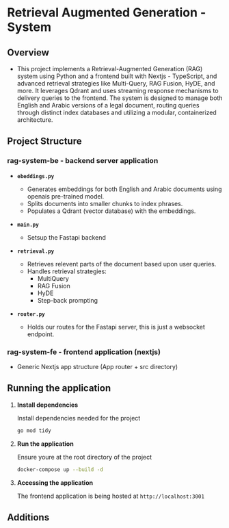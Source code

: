 # Retrieval Augmented Generation - System

## Overview
- This project implements a Retrieval-Augmented Generation (RAG) system using Python and a frontend built with Nextjs - TypeScript, and advanced retrieval strategies like Multi-Query, RAG Fusion, HyDE, and more. It leverages Qdrant and uses streaming response mechanisms to delivery queries to the frontend. The system is designed to manage both English and Arabic versions of a legal document, routing queries through distinct index databases and utilizing a modular, containerized architecture.

## Project Structure
### rag-system-be - backend server application

- **`ebeddings.py`**
  - Generates embeddings for both English and Arabic documents using openais pre-trained model.
  - Splits documents into smaller chunks to index phrases.
  - Populates a Qdrant (vector database) with the embeddings.

- **`main.py`**
  - Setsup the Fastapi backend

- **`retrieval.py`**
  - Retrieves relevent parts of the document based upon user queries.
  - Handles retrieval strategies:
    - MultiQuery
    - RAG Fusion
    - HyDE
    - Step-back prompting


- **`router.py`**
  - Holds our routes for the Fastapi server, this is just a websocket endpoint.

### rag-system-fe - frontend application (nextjs)

- Generic Nextjs app structure (App router + src directory)
  
## Running the application

1. **Install dependencies**

    Install dependencies needed for the project

    ```bash
    go mod tidy
    ```

2. **Run the application**

    Ensure youre at the root directory of the project

    ```bash
    docker-compose up --build -d
    ```

3. **Accessing the application**

    The frontend application is being hosted at
    ```http://localhost:3001```

## Additions
